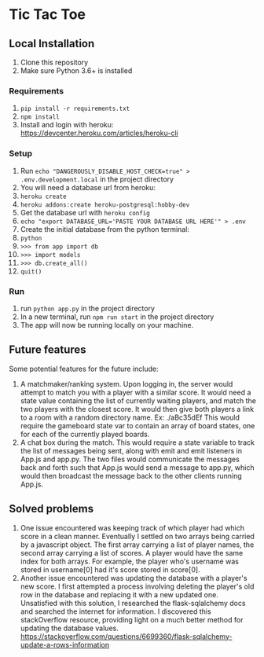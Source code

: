 # Tic Tac Toe

## Local Installation

1. Clone this repository
2. Make sure Python 3.6+ is installed

### Requirements

1. `pip install -r requirements.txt`
2. `npm install`
3. Install and login with heroku: https://devcenter.heroku.com/articles/heroku-cli

### Setup

1. Run `echo "DANGEROUSLY_DISABLE_HOST_CHECK=true" > .env.development.local` in the project directory
2. You will need a database url from heroku:
3. `heroku create`
4. `heroku addons:create heroku-postgresql:hobby-dev`
5. Get the database url with `heroku config`
6. `echo "export DATABASE_URL='PASTE YOUR DATABASE URL HERE'" > .env`
7. Create the initial database from the python terminal:
8. `python`
9. `>>> from app import db`
10. `>>> import models`
11. `>>> db.create_all()`
12. `quit()`

### Run

1. run `python app.py` in the project directory
2. In a new terminal, run `npm run start` in the project directory
3. The app will now be running locally on your machine.

## Future features

Some potential features for the future include:

1. A matchmaker/ranking system. Upon logging in, the server would attempt to match you with a player with a similar score. It would need a state value containing the list of currently waiting players, and match the two players with the closest score. It would then give both players a link to a room with a random directory name. Ex: ./aBc35dEf This would require the gameboard state var to contain an array of board states, one for each of the currently played boards.
2. A chat box during the match. This would require a state variable to track the list of messages being sent, along with emit and emit listeners in App.js and app.py. The two files would communicate the messages back and forth such that App.js would send a message to app.py, which would then broadcast the message back to the other clients running App.js.

## Solved problems

1. One issue encountered was keeping track of which player had which score in a clean manner. Eventually I settled on two arrays being carried by a javascript object. The first array carrying a list of player names, the second array carrying a list of scores. A player would have the same index for both arrays. For example, the player who's username was stored in username[0] had it's score stored in score[0].
2. Another issue encountered was updating the database with a player's new score. I first attempted a process involving deleting the player's old row in the database and replacing it with a new updated one. Unsatisfied with this solution, I researched the flask-sqlalchemy docs and searched the internet for information. I discovered this stackOverflow resource, providing light on a much better method for updating the database values. https://stackoverflow.com/questions/6699360/flask-sqlalchemy-update-a-rows-information
